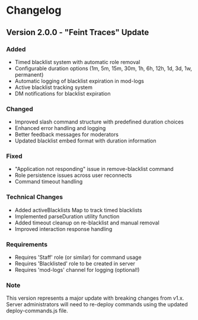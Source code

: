 # Changelog

## Version 2.0.0 - "Feint Traces" Update

### Added
- Timed blacklist system with automatic role removal
- Configurable duration options (1m, 5m, 15m, 30m, 1h, 6h, 12h, 1d, 3d, 1w, permanent)
- Automatic logging of blacklist expiration in mod-logs
- Active blacklist tracking system
- DM notifications for blacklist expiration

### Changed
- Improved slash command structure with predefined duration choices
- Enhanced error handling and logging
- Better feedback messages for moderators
- Updated blacklist embed format with duration information

### Fixed
- "Application not responding" issue in remove-blacklist command
- Role persistence issues across user reconnects
- Command timeout handling

### Technical Changes
- Added activeBlacklists Map to track timed blacklists
- Implemented parseDuration utility function
- Added timeout cleanup on re-blacklist and manual removal
- Improved interaction response handling

### Requirements
- Requires 'Staff' role (or similar) for command usage
- Requires 'Blacklisted' role to be created in server
- Requires 'mod-logs' channel for logging (optional!)

### Note
This version represents a major update with breaking changes from v1.x. Server administrators will need to re-deploy commands using the updated deploy-commands.js file.
